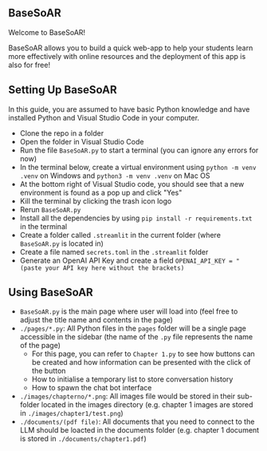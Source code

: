 ## BaseSoAR
Welcome to BaseSoAR!

BaseSoAR allows you to build a quick web-app to help your students learn more effectively with online resources and the deployment of this app is also for free!

## Setting Up BaseSoAR

In this guide, you are assumed to have basic Python knowledge and have installed Python and Visual Studio Code in your computer.

* Clone the repo in a folder
* Open the folder in Visual Studio Code
* Run the file `BaseSoAR.py` to start a terminal (you can ignore any errors for now)
* In the terminal below, create a virtual environment using `python -m venv .venv` on Windows and `python3 -m venv .venv` on Mac OS
* At the bottom right of Visual Studio code, you should see that a new environment is found as a pop up and click "Yes"
* Kill the terminal by clicking the trash icon logo
* Rerun `BaseSoAR.py`
* Install all the dependencies by using `pip install -r requirements.txt` in the terminal
* Create a folder called `.streamlit` in the current folder (where `BaseSoAR.py` is located in)
* Create a file named `secrets.toml` in the `.streamlit` folder
* Generate an OpenAI API Key and create a field `OPENAI_API_KEY = "(paste your API key here without the brackets)`

## Using BaseSoAR
* `BaseSoAR.py` is the main page where user will load into (feel free to adjust the title name and contents in the page)
* `./pages/*.py`: All Python files in the `pages` folder will be a single page accessible in the sidebar (the name of the `.py` file represents the name of the page)
    * For this page, you can refer to `Chapter 1.py` to see how buttons can be created and how information can be presented with the click of the button
    * How to initialise a temporary list to store conversation history
    * How to spawn the chat bot interface
* `./images/chapterno/*.png`: All images file would be stored in their sub-folder located in the images directory (e.g. chapter 1 images are stored in `./images/chapter1/test.png`)
* `./documents/(pdf file)`: All documents that you need to connect to the LLM should be loacted in the documents folder (e.g. chapter 1 document is stored in `./documents/chapter1.pdf`)

